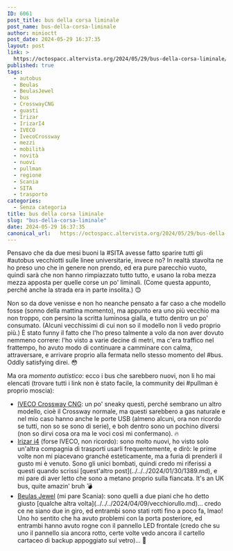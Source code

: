 ```yaml
---
ID: 6061
post_title: bus della corsa liminale
post_name: bus-della-corsa-liminale
author: minioctt
post_date: 2024-05-29 16:37:35
layout: post
link: >
  https://octospacc.altervista.org/2024/05/29/bus-della-corsa-liminale/
published: true
tags:
  - autobus
  - Beulas
  - BeulasJewel
  - bus
  - CrosswayCNG
  - guasti
  - Irizar
  - IrizarI4
  - IVECO
  - IvecoCrossway
  - mezzi
  - mobilità
  - novità
  - nuovi
  - pullman
  - regione
  - Scania
  - SITA
  - trasporto
categories:
  - Senza categoria
title: bus della corsa liminale
slug: "bus-della-corsa-liminale"
date: 2024-05-29 16:37:35
canonical_url:   https://octospacc.altervista.org/2024/05/29/bus-della-corsa-liminale/
---
```

<!-- wp:paragraph -->
<p markdown="1">Pensavo che da due mesi buoni la #SITA avesse fatto sparire tutti gli #autobus vecchiotti sulle linee universitarie, invece no? In realtà stavolta ne ho preso uno che in genere non prendo, ed era pure parecchio vuoto, quindi sarà che non hanno rimpiazzato tutto tutto, e usano la roba mezza mezza apposta per quelle corse un po' liminali. (Come questa appunto, perché anche la strada era in parte insolita.) 😊</p>
<!-- /wp:paragraph -->

<!-- wp:paragraph -->
<p markdown="1">Non so da dove venisse e non ho neanche pensato a far caso a che modello fosse (sonno della mattina momento), ma appunto era uno più vecchio ma non troppo, con persino la scritta luminosa gialla, e tutto dentro un po' consumato. (Alcuni vecchissimi di cui non so il modello non li vedo proprio più.) È stato funny il fatto che l'ho preso talmente a volo da non aver dovuto nemmeno correre: l'ho visto a varie decine di metri, ma c'era traffico nel frattempo, ho avuto modo di continuare a camminare con calma, attraversare, e arrivare proprio alla fermata nello stesso momento del #bus. Oddly satisfying direi. 😳</p>
<!-- /wp:paragraph -->

<!-- wp:paragraph -->
<p markdown="1">Ma ora <em>momento autistico</em>: ecco i bus che sarebbero nuovi, non li ho mai elencati (trovare tutti i link non è stato facile, la community dei #pullman è proprio moscia):</p>
<!-- /wp:paragraph -->

<!-- wp:list -->
<ul><!-- wp:list-item -->
<li><a href="https://www.iveco.com/ivecobus/it-it/prodotti/pages/crossway-natural-power.aspx">IVECO Crossway CNG</a>: un po' sneaky questi, perché sembrano un altro modello, cioè il Crossway normale, ma questi sarebbero a gas naturale e nel mio caso hanno anche le porte USB (almeno alcuni, ora non ricordo se tutti, non so se sono di serie), e boh dentro sono un pochino diversi (non so dirvi cosa ora ma le voci così mi confermano). 🔥</li>
<!-- /wp:list-item -->

<!-- wp:list-item -->
<li><a href="https://www.irizar.com/en/products-technologies/all-models/irizar-i4">Irizar i4</a> (forse IVECO, non ricordo): sono molto nuovi, ho visto solo un'altra compagnia di trasporti usarli frequentemente, e dirò: le prime volte non mi piacevano granché esteticamente, ma a furia di prenderli il gusto mi è venuto. Sono gli unici bombati, quindi credo mi riferissi a questi quando scrissi [quest'altro post](../../../2024/01/30/1389.md), e mi pare di aver letto che sono a metano proprio sulla fiancata. It's an UK bus, quite amazin' bruh 💣</li>
<!-- /wp:list-item -->

<!-- wp:list-item -->
<li><a href="https://beulas.net/jewel/">Beulas Jewel</a> (mi pare Scania): sono quelli a due piani che ho detto giusto [qualche altra volta](../../../2024/04/09/vecchiorullo.md)... credo ce ne siano due in giro, ed entrambi sono stati rotti fino a poco fa, lmao! Uno ho sentito che ha avuto problemi con la porta posteriore, ed entrambi hanno avuto rogne con il pannello LED frontale (credo che su uno il pannello sia ancora rotto, certe volte vedo ancora il cartello cartaceo di backup appoggiato sul vetro)... 💎</li>
<!-- /wp:list-item --></ul>
<!-- /wp:list -->